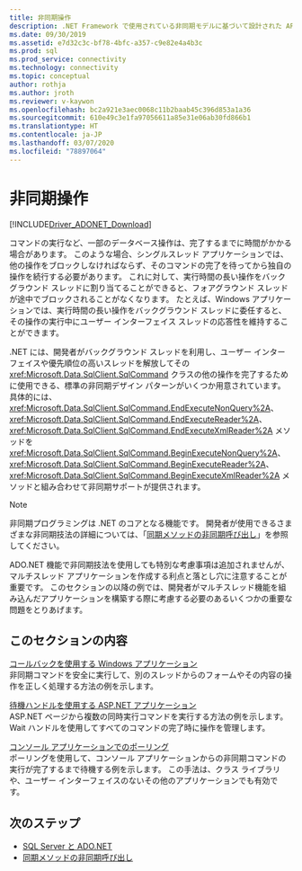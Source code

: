 ```yaml
---
title: 非同期操作
description: .NET Framework で使用されている非同期モデルに基づいて設計された API を使用し、非同期データベース操作を実行する方法について説明します。
ms.date: 09/30/2019
ms.assetid: e7d32c3c-bf78-4bfc-a357-c9e82e4a4b3c
ms.prod: sql
ms.prod_service: connectivity
ms.technology: connectivity
ms.topic: conceptual
author: rothja
ms.author: jroth
ms.reviewer: v-kaywon
ms.openlocfilehash: bc2a921e3aec0068c11b2baab45c396d853a1a36
ms.sourcegitcommit: 610e49c3e1fa97056611a85e31e06ab30fd866b1
ms.translationtype: HT
ms.contentlocale: ja-JP
ms.lasthandoff: 03/07/2020
ms.locfileid: "78897064"
---
```

# <a name="asynchronous-operations"></a>非同期操作

[!INCLUDE[Driver_ADONET_Download](../../../includes/driver_adonet_download.md)]

コマンドの実行など、一部のデータベース操作は、完了するまでに時間がかかる場合があります。 このような場合、シングルスレッド アプリケーションでは、他の操作をブロックしなければならず、そのコマンドの完了を待ってから独自の操作を続行する必要があります。 これに対して、実行時間の長い操作をバックグラウンド スレッドに割り当てることができると、フォアグラウンド スレッドが途中でブロックされることがなくなります。 たとえば、Windows アプリケーションでは、実行時間の長い操作をバックグラウンド スレッドに委任すると、その操作の実行中にユーザー インターフェイス スレッドの応答性を維持することができます。  
  
.NET には、開発者がバックグラウンド スレッドを利用し、ユーザー インターフェイスや優先順位の高いスレッドを解放してその <xref:Microsoft.Data.SqlClient.SqlCommand> クラスの他の操作を完了するために使用できる、標準の非同期デザイン パターンがいくつか用意されています。 具体的には、<xref:Microsoft.Data.SqlClient.SqlCommand.EndExecuteNonQuery%2A>、<xref:Microsoft.Data.SqlClient.SqlCommand.EndExecuteReader%2A>、<xref:Microsoft.Data.SqlClient.SqlCommand.EndExecuteXmlReader%2A> メソッドを <xref:Microsoft.Data.SqlClient.SqlCommand.BeginExecuteNonQuery%2A>、<xref:Microsoft.Data.SqlClient.SqlCommand.BeginExecuteReader%2A>、<xref:Microsoft.Data.SqlClient.SqlCommand.BeginExecuteXmlReader%2A> メソッドと組み合わせて非同期サポートが提供されます。  
  
> [!NOTE]
>  非同期プログラミングは .NET のコアとなる機能です。 開発者が使用できるさまざまな非同期技法の詳細については、「[同期メソッドの非同期呼び出し](https://docs.microsoft.com/dotnet/standard/asynchronous-programming-patterns/calling-synchronous-methods-asynchronously)」を参照してください。  
  
ADO.NET 機能で非同期技法を使用しても特別な考慮事項は追加されませんが、マルチスレッド アプリケーションを作成する利点と落とし穴に注意することが重要です。 このセクションの以降の例では、開発者がマルチスレッド機能を組み込んだアプリケーションを構築する際に考慮する必要のあるいくつかの重要な問題をとりあげます。  
  
## <a name="in-this-section"></a>このセクションの内容  
[コールバックを使用する Windows アプリケーション](windows-applications-callbacks.md)  
非同期コマンドを安全に実行して、別のスレッドからのフォームやその内容の操作を正しく処理する方法の例を示します。  
  
[待機ハンドルを使用する ASP.NET アプリケーション](aspnet-apps-use-wait-handles.md)  
ASP.NET ページから複数の同時実行コマンドを実行する方法の例を示します。Wait ハンドルを使用してすべてのコマンドの完了時に操作を管理します。  
  
[コンソール アプリケーションでのポーリング](poll-console-applications.md)  
ポーリングを使用して、コンソール アプリケーションからの非同期コマンドの実行が完了するまで待機する例を示します。 この手法は、クラス ライブラリや、ユーザー インターフェイスのないその他のアプリケーションでも有効です。  
  
## <a name="next-steps"></a>次のステップ
- [SQL Server と ADO.NET](index.md)
- [同期メソッドの非同期呼び出し](https://docs.microsoft.com/dotnet/standard/asynchronous-programming-patterns/calling-synchronous-methods-asynchronously)
